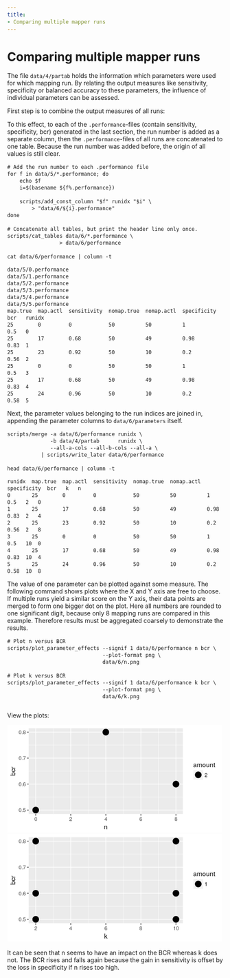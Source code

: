 ```yaml
---
title: 
- Comparing multiple mapper runs
---
```


Comparing multiple mapper runs
==============================

The file `data/4/partab` holds the information which parameters were
used for which mapping run. By relating the output measures like
sensitivity, specificity or balanced accuracy to these parameters, the
influence of individual parameters can be assessed.

First step is to combine the output measures of all runs:

To this effect, to each of the `.performance`-files (contain
sensitivity, specificity, bcr) generated in the last section, the run
number is added as a separate column, then the `.performance`-files of
all runs are concatenated to one table.  Because the run number was
added before, the origin of all values is still clear.

```{.bash}
# Add the run number to each .performance file
for f in data/5/*.performance; do
    echo $f
    i=$(basename ${f%.performance})

    scripts/add_const_column "$f" runidx "$i" \
        > "data/6/${i}.performance"
done

# Concatenate all tables, but print the header line only once.
scripts/cat_tables data/6/*.performance \
                 > data/6/performance

cat data/6/performance | column -t
```
```{.output}
data/5/0.performance
data/5/1.performance
data/5/2.performance
data/5/3.performance
data/5/4.performance
data/5/5.performance
map.true  map.actl  sensitivity  nomap.true  nomap.actl  specificity  bcr   runidx
25        0         0            50          50          1            0.5   0
25        17        0.68         50          49          0.98         0.83  1
25        23        0.92         50          10          0.2          0.56  2
25        0         0            50          50          1            0.5   3
25        17        0.68         50          49          0.98         0.83  4
25        24        0.96         50          10          0.2          0.58  5
```

Next, the parameter values belonging to the run indices are joined in, 
appending the parameter columns to `data/6/parameters` itself.

```{.bash}
scripts/merge -a data/6/performance runidx \
              -b data/4/partab      runidx \
              --all-a-cols --all-b-cols --all-a \
           | scripts/write_later data/6/performance

head data/6/performance | column -t
```
```{.output}
runidx  map.true  map.actl  sensitivity  nomap.true  nomap.actl  specificity  bcr   k   n
0       25        0         0            50          50          1            0.5   2   0
1       25        17        0.68         50          49          0.98         0.83  2   4
2       25        23        0.92         50          10          0.2          0.56  2   8
3       25        0         0            50          50          1            0.5   10  0
4       25        17        0.68         50          49          0.98         0.83  10  4
5       25        24        0.96         50          10          0.2          0.58  10  8
```

The value of one parameter can be plotted against some measure. The
following command shows plots where the X and Y axis are free to
choose. If multiple runs yield a similar score on the Y axis, their
data points are merged to form one bigger dot on the plot. Here all
numbers are rounded to one significant digit, because only 8 mapping
runs are compared in this example. Therefore results must be
aggregated coarsely to demonstrate the results.

```{.bash}
# Plot n versus BCR
scripts/plot_parameter_effects --signif 1 data/6/performance n bcr \
                               --plot-format png \
                               data/6/n.png

# Plot k versus BCR
scripts/plot_parameter_effects --signif 1 data/6/performance k bcr \
                               --plot-format png \
                               data/6/k.png
```
```{.output}
```

View the plots: 

<img class="plot" src="../../data/6/n.png" width=500 /> 

<img class="plot" src="../../data/6/k.png" width=500 />

 It can be seen that n seems to have an impact on the BCR whereas k
 does not. The BCR rises and falls again because the gain in
 sensitivity is offset by the loss in specificity if n rises too high.


